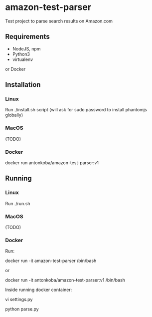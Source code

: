 # amazon-test-parser

Test project to parse search results on Amazon.com



## Requirements

- NodeJS, npm
- Python3
- virtualenv


or Docker



## Installation

### Linux

Run ./install.sh script (will ask for sudo password to install phantomjs globally)

### MacOS 

(TODO)

### Docker

docker run antonkoba/amazon-test-parser:v1



## Running

### Linux

Run ./run.sh <Your Search Query>

### MacOS

(TODO)

### Docker

Run:

docker run -it amazon-test-parser /bin/bash

or

docker run -it antonkoba/amazon-test-parser:v1 /bin/bash



Inside running docker container:

vi settings.py

python parse.py <Your Search Query>

